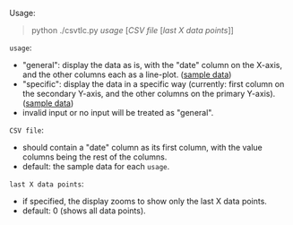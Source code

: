 Usage:

> python ./csvtlc.py _usage_ \[_CSV file_ \[_last X data points_\]\]

`usage`:
* "general": display the data as is, with the "date" column on the X-axis, and the other columns each as a line-plot. ([sample data](VIX_SPY_Skew21_MooMO_sample.csv))
* "specific": display the data in a specific way (currently: first column on the secondary Y-axis, and the other columns on the primary Y-axis). ([sample data](TQQQ_EMA19_EMA39_sample.csv))
* invalid input or no input will be treated as "general".

`CSV file`:
* should contain a "date" column as its first column, with the value columns being the rest of the columns.
* default: the sample data for each `usage`.

`last X data points`:
* if specified, the display zooms to show only the last X data points.
* default: 0 (shows all data points).
